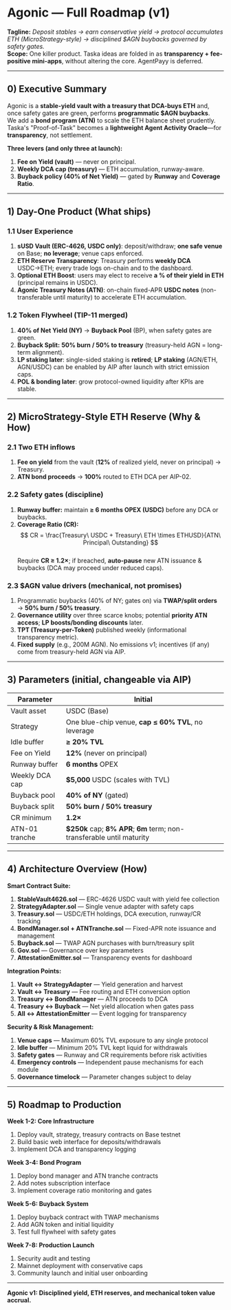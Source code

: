 # Agonic — Full Roadmap (v1)

**Tagline:** *Deposit stables → earn conservative yield → protocol accumulates ETH (MicroStrategy-style) → disciplined $AGN buybacks governed by safety gates.*  
**Scope:** One killer product. Taska ideas are folded in as **transparency + fee-positive mini-apps**, without altering the core. AgentPayy is deferred.

---

## 0) Executive Summary

Agonic is a **stable-yield vault with a treasury that DCA-buys ETH** and, once safety gates are green, performs **programmatic $AGN buybacks**.  
We add a **bond program (ATN)** to scale the ETH balance sheet prudently. Taska's "Proof-of-Task" becomes a **lightweight Agent Activity Oracle**—for **transparency**, not settlement.

**Three levers (and only three at launch):**
1. **Fee on Yield (vault)** — never on principal.  
2. **Weekly DCA cap (treasury)** — ETH accumulation, runway-aware.  
3. **Buyback policy (40% of Net Yield)** — gated by **Runway** and **Coverage Ratio**.

---

## 1) Day-One Product (What ships)

### 1.1 User Experience
1. **sUSD Vault (ERC-4626, USDC only)**: deposit/withdraw; **one safe venue** on Base; **no leverage**; venue caps enforced.
2. **ETH Reserve Transparency**: Treasury performs **weekly DCA** USDC→ETH; every trade logs on-chain and to the dashboard.
3. **Optional ETH Boost**: users may elect to receive **a % of their yield in ETH** (principal remains in USDC).
4. **Agonic Treasury Notes (ATN)**: on-chain fixed-APR **USDC notes** (non-transferable until maturity) to accelerate ETH accumulation.

### 1.2 Token Flywheel (TIP-11 merged)
1. **40% of Net Yield (NY)** → **Buyback Pool** (BP), when safety gates are green.
2. **Buyback Split:** **50% burn / 50% to treasury** (treasury-held AGN = long-term alignment).
3. **LP staking later**: single-sided staking is **retired**; **LP staking** (AGN/ETH, AGN/USDC) can be enabled by AIP after launch with strict emission caps.
4. **POL & bonding later**: grow protocol-owned liquidity after KPIs are stable.

---

## 2) MicroStrategy-Style ETH Reserve (Why & How)

### 2.1 Two ETH inflows
1) **Fee on yield** from the vault (**12%** of realized yield, never on principal) → Treasury.  
2) **ATN bond proceeds** → **100%** routed to ETH DCA per AIP-02.

### 2.2 Safety gates (discipline)
1. **Runway buffer:** maintain **≥ 6 months OPEX (USDC)** before any DCA or buybacks.  
2. **Coverage Ratio (CR):**  
  $$ CR = \frac{Treasury\ USDC + Treasury\ ETH \times ETHUSD}{ATN\ Principal\ Outstanding} $$  
  Require **CR ≥ 1.2×**; if breached, **auto-pause** new ATN issuance & buybacks (DCA may proceed under reduced caps).

### 2.3 $AGN value drivers (mechanical, not promises)
1. Programmatic buybacks (40% of NY; gates on) via **TWAP/split orders** → **50% burn / 50% treasury**.  
2. **Governance utility** over three scarce knobs; potential **priority ATN access**; **LP boosts/bonding discounts** later.  
3. **TPT (Treasury-per-Token)** published weekly (informational transparency metric).  
4. **Fixed supply** (e.g., 200M AGN). No emissions v1; incentives (if any) come from treasury-held AGN via AIP.

---

## 3) Parameters (initial, changeable via AIP)

| Parameter | Initial |
|---|---|
| Vault asset | USDC (Base) |
| Strategy | One blue-chip venue, **cap ≤ 60% TVL**, no leverage |
| Idle buffer | **≥ 20% TVL** |
| Fee on Yield | **12%** (never on principal) |
| Runway buffer | **6 months** OPEX |
| Weekly DCA cap | **$5,000** USDC (scales with TVL) |
| Buyback pool | **40% of NY** (gated) |
| Buyback split | **50% burn / 50% treasury** |
| CR minimum | **1.2×** |
| ATN-01 tranche | **$250k** cap; **8% APR**; **6m** term; non-transferable until maturity |

---

## 4) Architecture Overview (How)

**Smart Contract Suite:**
1. **StableVault4626.sol** — ERC-4626 USDC vault with yield fee collection
2. **StrategyAdapter.sol** — Single venue adapter with safety caps  
3. **Treasury.sol** — USDC/ETH holdings, DCA execution, runway/CR tracking
4. **BondManager.sol + ATNTranche.sol** — Fixed-APR note issuance and management
5. **Buyback.sol** — TWAP AGN purchases with burn/treasury split
6. **Gov.sol** — Governance over key parameters  
7. **AttestationEmitter.sol** — Transparency events for dashboard

**Integration Points:**
1. **Vault ↔ StrategyAdapter** — Yield generation and harvest
2. **Vault ↔ Treasury** — Fee routing and ETH conversion option
3. **Treasury ↔ BondManager** — ATN proceeds to DCA
4. **Treasury ↔ Buyback** — Net yield allocation when gates pass
5. **All ↔ AttestationEmitter** — Event logging for transparency

**Security & Risk Management:**
1. **Venue caps** — Maximum 60% TVL exposure to any single protocol
2. **Idle buffer** — Minimum 20% TVL kept liquid for withdrawals  
3. **Safety gates** — Runway and CR requirements before risk activities
4. **Emergency controls** — Independent pause mechanisms for each module
5. **Governance timelock** — Parameter changes subject to delay

---

## 5) Roadmap to Production

**Week 1-2: Core Infrastructure**
1. Deploy vault, strategy, treasury contracts on Base testnet
2. Build basic web interface for deposits/withdrawals  
3. Implement DCA and transparency logging

**Week 3-4: Bond Program**  
1. Deploy bond manager and ATN tranche contracts
2. Add notes subscription interface
3. Implement coverage ratio monitoring and gates

**Week 5-6: Buyback System**
1. Deploy buyback contract with TWAP mechanisms
2. Add AGN token and initial liquidity
3. Test full flywheel with safety gates

**Week 7-8: Production Launch**
1. Security audit and testing
2. Mainnet deployment with conservative caps
3. Community launch and initial user onboarding

---

**Agonic v1: Disciplined yield, ETH reserves, and mechanical token value accrual.**
